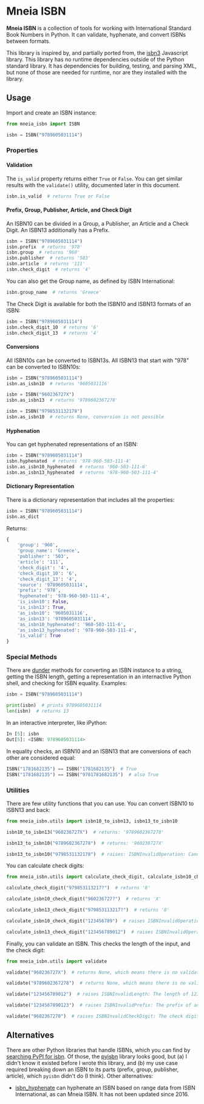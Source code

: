 # Mneia ISBN #

**Mneia ISBN** is a collection of tools for working with International Standard Book Numbers in Python. It can validate,
hyphenate, and convert ISBNs between formats.

This library is inspired by, and partially ported from, the [isbn3](https://github.com/inventaire/isbn3) Javascript
library. This library has no runtime dependencies outside of the Python standard library. It has dependencies for
building, testing, and parsing XML, but none of those are needed for runtime, nor are they installed with the library.

## Usage ##

Import and create an ISBN instance:

```python
from mneia_isbn import ISBN

isbn = ISBN("9789605031114")
```

### Properties ###

#### Validation ####

The `is_valid` property returns either `True` or `False`. You can get similar results with the `validate()` utility,
documented later in this document.

```python
isbn.is_valid  # returns True or False
```

#### Prefix, Group, Publisher, Article, and Check Digit ####

An ISBN10 can be divided in a Group, a Publisher, an Article and a Check Digit. An ISBN13 additionally has a Prefix.

```python
isbn = ISBN("9789605031114")
isbn.prefix  # returns '978'
isbn.group  # returns '960'
isbn.publisher  # returns '503'
isbn.article  # returns '111'
isbn.check_digit  # returns '4'
```

You can also get the Group name, as defined by ISBN International:

```python
isbn.group_name  # returns 'Greece'
```

The Check Digit is available for both the ISBN10 and ISBN13 formats of an ISBN:

```python
isbn = ISBN("9789605031114")
isbn.check_digit_10  # returns '6'
isbn.check_digit_13  # returns '4'
```

#### Conversions ####

All ISBN10s can be converted to ISBN13s. All ISBN13 that start with "978" can be converted to ISBN10s:

```python
isbn = ISBN("9789605031114")
isbn.as_isbn10  # returns '9605031116'

isbn = ISBN("960236727X")
isbn.as_isbn13  # returns '9789602367278'

isbn = ISBN("9798531132178")
isbn.as_isbn10  # returns None, conversion is not possible
```

#### Hyphenation ####

You can get hyphenated representations of an ISBN:

```python
isbn = ISBN("9789605031114")
isbn.hyphenated  # returns '978-960-503-111-4'
isbn.as_isbn10_hyphenated  # returns '960-503-111-6'
isbn.as_isbn13_hyphenated  # returns '978-960-503-111-4'
```

#### Dictionary Representation ####

There is a dictionary representation that includes all the properties:

```python
isbn = ISBN("9789605031114")
isbn.as_dict
```

Returns:

```python
{
    'group': '960',
    'group_name': 'Greece',
    'publisher': '503',
    'article': '111',
    'check_digit': '4',
    'check_digit_10': '6',
    'check_digit_13': '4',
    'source': '9789605031114',
    'prefix': '978',
    'hyphenated': '978-960-503-111-4',
    'is_isbn10': False,
    'is_isbn13': True,
    'as_isbn10': '9605031116',
    'as_isbn13': '9789605031114',
    'as_isbn10_hyphenated': '960-503-111-6',
    'as_isbn13_hyphenated': '978-960-503-111-4',
    'is_valid': True
}
```

### Special Methods ###

There are [dunder](https://www.pythonmorsels.com/every-dunder-method/) methods for converting an ISBN instance to a
string, getting the ISBN length, getting a representation in an internactive Python shell, and checking for ISBN
equality. Examples:

```python
isbn = ISBN("9789605031114")

print(isbn)  # prints 9789605031114
len(isbn)  # returns 13
```

In an interactive interpreter, like iPython:

```python
In [5]: isbn
Out[5]: <ISBN: 9789605031114>
```

In equality checks, an ISBN10 and an ISBN13 that are conversions of each other are considered equal:

```python
ISBN("1781682135") == ISBN("1781682135")  # True
ISBN("1781682135") == ISBN("9781781682135")  # also True
```

### Utilities ###

There are few utility functions that you can use. You can convert ISBN10 to ISBN13 and back:

```python
from mneia_isbn.utils import isbn10_to_isbn13, isbn13_to_isbn10

isbn10_to_isbn13("960236727X")  # returns: '9789602367278'

isbn13_to_isbn10("9789602367278")  # returns: '960236727X'

isbn13_to_isbn10("9798531132178")  # raises: ISBNInvalidOperation: Cannot convert ISBN13 that starts with 979 to ISBN10.
```

You can calculate check digits:

```python
from mneia_isbn.utils import calculate_check_digit, calculate_isbn10_check_digit, calculate_isbn13_check_digit

calculate_check_digit("979853113217?")  # returns '8'

calculate_isbn10_check_digit("960236727?")  # returns 'X'

calculate_isbn13_check_digit("979853113217?")  # returns '8'

calculate_isbn10_check_digit("123456789")  # raises ISBNInvalidOperation: Cannot calculate check digit for ISBN10 because 123456789 is not 10 digits long.

calculate_isbn13_check_digit("123456789012")  # raises ISBNInvalidOperation: Cannot calculate check digit for ISBN13 because 123456789012 is not 13 digits long.
```

Finally, you can validate an ISBN. This checks the length of the input, and the check digit:

```python
from mneia_isbn.utils import validate

validate("960236727X")  # returns None, which means there is no validation issue

validate("9789602367278")  # returns None, which means there is no validation issue

validate("123456789012")  # raises ISBNInvalidLength: The length of 123456789012 is neither 10 nor 13, got length 12.

validate("1234567890123")  # raises ISBNInvalidPrefix: The prefix of an ISBN13 must be either 978 or 979.

validate("9602367270")  # raises ISBNInvalidCheckDigit: The check digit of 9602367270 is not valid, expected check digit X.
```

## Alternatives ##

There are other Python libraries that handle ISBNs, which you can find by [searching PyPI for isbn][1]. Of those, the
[pyisbn](https://pypi.org/project/pyisbn/) library looks good, but (a) I didn't know it existed before I wrote this
library, and (b) my use case required breaking down an ISBN to its parts (prefix, group, publisher, article), which
`pyisbn` didn't do (I think). Other alternatives:

*   [isbn_hyphenate](https://github.com/TorKlingberg/isbn_hyphenate) can hyphenate an ISBN based on range data from ISBN
    International, as can Mneia ISBN. It has not been updated since 2016.


<!-- Links -->

[1]: https://pypi.org/search/?q=isbn "Search PyPI for isbn"

